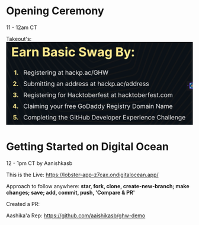 # Opening Ceremony
11 - 12am CT

Takeout's:
![Alt text](<Earn Basic Swag 5 steps.png>)

# Getting Started on Digital Ocean
12 - 1pm CT
by Aanishkasb

This is the Live: https://lobster-app-z7cax.ondigitalocean.app/

Approach to follow anywhere: **star, fork, clone, create-new-branch; make changes; save; add, commit, push, 'Compare & PR'**

Created a PR: 

Aashika'a Rep: https://github.com/aaishikasb/ghw-demo